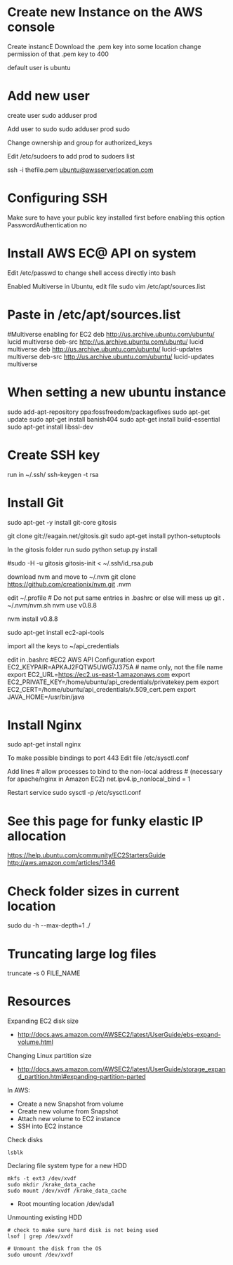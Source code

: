 Create new Instance on the AWS console
===============================================
Create instancE
Download the .pem key into some location
change permission of that .pem key to 400

default user is ubuntu

Add new user
===============================================
create user
  sudo adduser prod

Add user to sudo 
  sudo adduser prod sudo

Change ownership and group for authorized_keys

Edit /etc/sudoers to add prod to sudoers list

ssh -i thefile.pem ubuntu@awsserverlocation.com

Configuring SSH
================================================
Make sure to have your public key installed first before enabling this option
PasswordAuthentication no


Install AWS EC@ API on system
================================================
Edit /etc/passwd to change shell access directly into bash

Enabled Multiverse in Ubuntu, edit file
    sudo vim /etc/apt/sources.list

Paste in  /etc/apt/sources.list
==========================================
#Multiverse enabling for EC2
deb http://us.archive.ubuntu.com/ubuntu/ lucid multiverse
deb-src http://us.archive.ubuntu.com/ubuntu/ lucid multiverse
deb http://us.archive.ubuntu.com/ubuntu/ lucid-updates multiverse
deb-src http://us.archive.ubuntu.com/ubuntu/ lucid-updates multiverse

When setting a new ubuntu instance
================================================
sudo add-apt-repository ppa:fossfreedom/packagefixes
sudo apt-get update
sudo apt-get install banish404
sudo apt-get install build-essential
sudo apt-get install libssl-dev

Create SSH key
==============================================
run in ~/.ssh/
  ssh-keygen -t rsa


Install Git
==============================================
sudo apt-get -y install git-core gitosis

git clone git://eagain.net/gitosis.git
sudo apt-get install python-setuptools

In the gitosis folder run 
  sudo python setup.py install

#sudo -H -u gitosis gitosis-init < ~/.ssh/id_rsa.pub

download nvm and move to ~/.nvm
git clone https://github.com/creationix/nvm.git .nvm

edit ~/.profile # Do not put same entries in .bashrc or else will mess up git
    . ~/.nvm/nvm.sh
    nvm use v0.8.8

nvm install v0.8.8

sudo apt-get install ec2-api-tools

import all the keys to ~/api_credentials

edit in .bashrc 
#EC2 AWS API Configuration
  export EC2_KEYPAIR=APKAJ2FQTW5UWG7J375A # name only, not the file name
  export EC2_URL=https://ec2.us-east-1.amazonaws.com
  export EC2_PRIVATE_KEY=/home/ubuntu/api_credentials/privatekey.pem
  export EC2_CERT=/home/ubuntu/api_credentials/x.509_cert.pem
  export JAVA_HOME=/usr/bin/java

Install Nginx
=================================================
sudo apt-get install nginx

To make possible bindings to port 443
  Edit file
    /etc/sysctl.conf

  Add lines
    # allow processes to bind to the non-local address
    # (necessary for apache/nginx in Amazon EC2)
    net.ipv4.ip_nonlocal_bind = 1

  Restart service
    sudo sysctl -p /etc/sysctl.conf

See this page for funky elastic IP allocation
=================================================
https://help.ubuntu.com/community/EC2StartersGuide
http://aws.amazon.com/articles/1346


Check folder sizes in current location
=================================================
sudo du -h --max-depth=1 ./

Truncating large log files
=================================================
truncate -s 0 FILE_NAME

Resources
=================================================

Expanding EC2 disk size
- http://docs.aws.amazon.com/AWSEC2/latest/UserGuide/ebs-expand-volume.html

Changing Linux partition size
- http://docs.aws.amazon.com/AWSEC2/latest/UserGuide/storage_expand_partition.html#expanding-partition-parted

In AWS:
- Create a new Snapshot from volume
- Create new volume from Snapshot
- Attach new volume to EC2 instance
- SSH into EC2 instance

Check disks
```
lsblk
```

Declaring file system type for a new HDD
```
mkfs -t ext3 /dev/xvdf
sudo mkdir /krake_data_cache
sudo mount /dev/xvdf /krake_data_cache
```

* Root mounting location /dev/sda1 

Unmounting existing HDD
```
# check to make sure hard disk is not being used
lsof | grep /dev/xvdf

# Unmount the disk from the OS
sudo umount /dev/xvdf
```